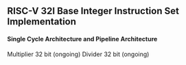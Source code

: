 ## RISC-V 32I Base Integer Instruction Set Implementation 
#### Single Cycle Architecture and Pipeline Architecture

Multiplier 32 bit (ongoing)
Divider 32 bit (ongoing)
